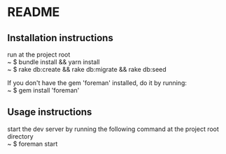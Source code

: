# README

## Installation instructions

run at the project root  
~ $ bundle install && yarn install  
~ $ rake db:create && rake db:migrate && rake db:seed

If you don't have the gem 'foreman' installed, do it by running:  
~ $ gem install 'foreman'

## Usage instructions

start the dev server by running the following command at the project root directory  
~ $ foreman start